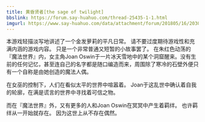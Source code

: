 ```yaml
---
title: 黄昏贤者[the sage of twilight]
bbslink: https://forum.say-huahuo.com/thread-25435-1-1.html
imgurl: https://www.say-huahuo.com/data/attachment/forum/201805/16/203003sfvclz5avtbz1ewl.jpg
---
```


本游戏轻描淡写地讲述了一个金发萝莉的平凡日常。
请不要过度期待游戏性和充满内涵的游戏内容。
只是一个非常普通又短暂的小故事罢了。
在朱红色动荡的『魔法世界』内，女主角Joan Oswin于一片冰天雪地中的某个洞窟醒来。没有生前的任何记忆，甚至连自己的名字都是随口编造而来，周围除了寒冷的石壁外便只有一个自称是由她创造的魔法人偶。

在女巫的控制下，人们在看似太平的世界中喧嚣着。
Joan于这乱世中确认着自我的轮廓，在满是谎言的世界中寻找着可信之物。

而在『魔法世界』外，又有更多的人和Joan Oswin在冥冥中产生着羁绊。
也许羁绊从一开始就存在。
因为这世上从不存在偶然。<!--more-->

